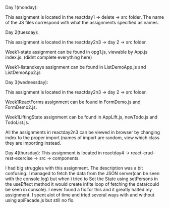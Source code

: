 Day 1(monday):

This assignment is located in the reactday1 -> delete -> src folder. The 
name of the JS files correspond with what the assignments specified as names.

Day 2(tuesday):

This assignment is located in the reactday2n3 -> day 2 -> src folder.

Week1-state assignment can be found in opg1.js, viewable by App.js index.js.
(didnt complete everything here)

Week1-listandkeys assignment can be found in ListDemoApp.js and ListDemoApp2.js

Day 3(wednessday):

This assignment is located in the reactday2n3 -> day 2 -> src folder.

Week1ReactForms assignment can be found in FormDemo.js and FormDemo2.js.

Week1LiftingState assignment can be found in AppLift.js, newTodo.js and 
TodoList.js.

All the assignments in reactday2n3 can be viewed in browser by changing 
index to the proper import (names of import are random, view which class 
they are importing instead.

Day 4(thursday):
This assignment is located in reactday4 -> react-crud-rest-exercise -> src
-> components.

I had big struggles with this assignment. The description was a bit confusing.
I managed to fetch the data from the JSON server(can be seen with the console.log)
but when i tried to Set the State using setPersons in the useEffect method
it would create infite loop of fetching the data(could be seen in console). I
never found a fix for this and it greatly halted my assignment. I spent alot 
of time and tried several ways with and without using apiFacade.js but 
still no fix.
